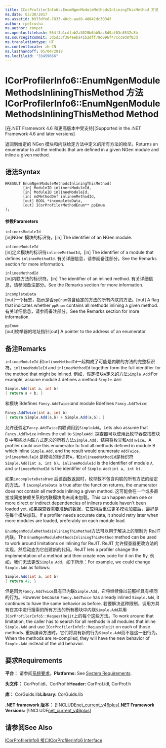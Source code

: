 ```yaml
---
title: ICorProfilerInfo6::EnumNgenModuleMethodsInliningThisMethod 方法
ms.date: 03/30/2017
ms.assetid: b933dfe6-7833-40cb-aad8-40842dc3034f
author: rpetrusha
ms.author: ronpet
ms.openlocfilehash: 564f3b1cdfab2a3020b6bb5ac8d9af03c6532c8b
ms.sourcegitcommit: 3d5d33f384eeba41b2dff79d096f47ccc8d8f03d
ms.translationtype: HT
ms.contentlocale: zh-CN
ms.lasthandoff: 05/04/2018
ms.locfileid: "33459666"
---
```

# <a name="icorprofilerinfo6enumngenmodulemethodsinliningthismethod-method"></a><span data-ttu-id="3f53e-102">ICorProfilerInfo6::EnumNgenModuleMethodsInliningThisMethod 方法</span><span class="sxs-lookup"><span data-stu-id="3f53e-102">ICorProfilerInfo6::EnumNgenModuleMethodsInliningThisMethod Method</span></span>
<span data-ttu-id="3f53e-103">[在.NET Framework 4.6 和更高版本中受支持]</span><span class="sxs-lookup"><span data-stu-id="3f53e-103">[Supported in the .NET Framework 4.6 and later versions]</span></span>  
  
 <span data-ttu-id="3f53e-104">返回到给定的 NGen 模块和内联给定方法中定义的所有方法的枚举。</span><span class="sxs-lookup"><span data-stu-id="3f53e-104">Returns an enumerator to all the methods that          are defined in  a given NGen module and          inline a given method.</span></span>  
  
## <a name="syntax"></a><span data-ttu-id="3f53e-105">语法</span><span class="sxs-lookup"><span data-stu-id="3f53e-105">Syntax</span></span>  
  
```  
HRESULT EnumNgenModuleMethodsInliningThisMethod(  
        [in] ModuleID inlinersModuleId,  
        [in] ModuleID inlineeModuleId,  
        [in] mdMethodDef inlineeMethodId,  
        [out] BOOL *incompleteData,  
        [out] ICorProfilerMethodEnum** ppEnum  
);  
```  
  
#### <a name="parameters"></a><span data-ttu-id="3f53e-106">参数</span><span class="sxs-lookup"><span data-stu-id="3f53e-106">Parameters</span></span>  
 `inlinersModuleId`  
 <span data-ttu-id="3f53e-107">[in]NGen 模块的标识符。</span><span class="sxs-lookup"><span data-stu-id="3f53e-107">[in] The identifier of an NGen module.</span></span>  
  
 `inlineeModuleId`  
 <span data-ttu-id="3f53e-108">[in]定义模块的标识符`inlineeMethodId`。</span><span class="sxs-lookup"><span data-stu-id="3f53e-108">[in] The identifier of a module that defines `inlineeMethodId`.</span></span> <span data-ttu-id="3f53e-109">有关详细信息，请参阅备注部分。</span><span class="sxs-lookup"><span data-stu-id="3f53e-109">See the Remarks section for more information.</span></span>  
  
 `inlineeMethodId`  
 <span data-ttu-id="3f53e-110">[in]内联方法的标识符。</span><span class="sxs-lookup"><span data-stu-id="3f53e-110">[in] The identifier of an inlined method.</span></span> <span data-ttu-id="3f53e-111">有关详细信息，请参阅备注部分。</span><span class="sxs-lookup"><span data-stu-id="3f53e-111">See the Remarks section for more information.</span></span>  
  
 `incompleteData`  
 <span data-ttu-id="3f53e-112">[out]一个标志，指示是否`ppEnum`包含给定的方法的所有内联的方法。</span><span class="sxs-lookup"><span data-stu-id="3f53e-112">[out] A flag that indicates whether `ppEnum` contains all methods inlining a given method.</span></span>  <span data-ttu-id="3f53e-113">有关详细信息，请参阅备注部分。</span><span class="sxs-lookup"><span data-stu-id="3f53e-113">See the Remarks section for more information.</span></span>  
  
 `ppEnum`  
 <span data-ttu-id="3f53e-114">[out]枚举器的地址指针</span><span class="sxs-lookup"><span data-stu-id="3f53e-114">[out] A pointer to the address of an enumerator</span></span>  
  
## <a name="remarks"></a><span data-ttu-id="3f53e-115">备注</span><span class="sxs-lookup"><span data-stu-id="3f53e-115">Remarks</span></span>  
 <span data-ttu-id="3f53e-116">`inlineeModuleId` 和`inlineeMethodId`一起构成了可能是内联的方法的完整标识符。</span><span class="sxs-lookup"><span data-stu-id="3f53e-116">`inlineeModuleId` and `inlineeMethodId` together form the full identifier for the method that might be inlined.</span></span> <span data-ttu-id="3f53e-117">例如，假定模块`A`定义的方法`Simple.Add`:</span><span class="sxs-lookup"><span data-stu-id="3f53e-117">For example, assume module `A` defines a method `Simple.Add`:</span></span>  
  
```csharp  
Simple.Add(int a, int b)   
{ return a + b; }  
```  
  
 <span data-ttu-id="3f53e-118">和模块 Bdefines `Fancy.AddTwice`:</span><span class="sxs-lookup"><span data-stu-id="3f53e-118">and module Bdefines `Fancy.AddTwice`:</span></span>  
  
```csharp  
Fancy.AddTwice(int a, int b)   
{ return Simple.Add(a,b) + Simple.Add(a,b); }  
```  
  
 <span data-ttu-id="3f53e-119">允许还假定`Fancy.AddTwice`内联调用到`SimpleAdd`。</span><span class="sxs-lookup"><span data-stu-id="3f53e-119">Lets also assume that `Fancy.AddTwice` inlines the call to `SimpleAdd`.</span></span> <span data-ttu-id="3f53e-120">探查器可以使用此枚举器查找模块 B 中哪些以内联方式定义的所有方法`Simple.Add`，结果将枚举和`AddTwice`。</span><span class="sxs-lookup"><span data-stu-id="3f53e-120">A profiler could use this enumerator to find all methods defined in module B which inline `Simple.Add`, and the result would enumerate `AddTwice`.</span></span>  <span data-ttu-id="3f53e-121">`inlineeModuleId` 是模块的标识符`A`，和`inlineeeMethodId`是标识符`Simple.Add(int a, int b)`。</span><span class="sxs-lookup"><span data-stu-id="3f53e-121">`inlineeModuleId` is the identifier of module `A`,   and `inlineeeMethodId` is the identifier of `Simple.Add(int a, int b)`.</span></span>  
  
 <span data-ttu-id="3f53e-122">如果`incompleteData`true 后该函数返回时，枚举数不包含内联的所有方法的给定的方法。</span><span class="sxs-lookup"><span data-stu-id="3f53e-122">If `incompleteData` is true after the function returns, the enumerator does not contain all methods inlining a given method.</span></span> <span data-ttu-id="3f53e-123">这可能会在一个或多直接或间接依赖关系的内联模块尚未尚未加载。</span><span class="sxs-lookup"><span data-stu-id="3f53e-123">This can happen when one or more direct or indirect dependencies of inliners module haven't been loaded yet.</span></span> <span data-ttu-id="3f53e-124">如果探查器需要准确的数据，它应稍后重试更多模块加载后，最好是在每个模块加载。</span><span class="sxs-lookup"><span data-stu-id="3f53e-124">If a profiler needs accurate data, it should retry later when more modules are loaded, preferably on each module load.</span></span>  
  
 <span data-ttu-id="3f53e-125">`EnumNgenModuleMethodsInliningThisMethod`方法可以用于解决上的限制为 ReJIT 内联。</span><span class="sxs-lookup"><span data-stu-id="3f53e-125">The `EnumNgenModuleMethodsInliningThisMethod` method can be used to work around limitations on inlining for ReJIT.</span></span> <span data-ttu-id="3f53e-126">ReJIT 允许探查器更改方法的实现，然后动态为它创建新的代码。</span><span class="sxs-lookup"><span data-stu-id="3f53e-126">ReJIT lets a profiler change the implementation of a method and then create new code for it on the fly.</span></span> <span data-ttu-id="3f53e-127">例如，我们无法更改`Simple.Add`，如下所示：</span><span class="sxs-lookup"><span data-stu-id="3f53e-127">For example, we could change `Simple.Add` as follows:</span></span>  
  
```csharp  
Simple.Add(int a, int b)   
{ return 42; }  
```  
  
 <span data-ttu-id="3f53e-128">但是因为`Fancy.AddTwice`具有已内联`Simple.Add`，它将继续像以前那样具有相同的行为。</span><span class="sxs-lookup"><span data-stu-id="3f53e-128">However because `Fancy.AddTwice` has already inlined `Simple.Add`, it continues to have the same behavior as before.</span></span> <span data-ttu-id="3f53e-129">若要解决这种限制，调用方具有在其中进行搜索的所有方法的所有模块中内联`Simple.Add`并用`ICorProfilerInfo5::RequestRejit`上的每个这些方法。</span><span class="sxs-lookup"><span data-stu-id="3f53e-129">To work around that limitation, the caller has to search for all methods in all modules that inline `Simple.Add` and use `ICorProfilerInfo5::RequestRejit` on each of those methods.</span></span> <span data-ttu-id="3f53e-130">重新编译方法时，它们将具有新的行为`Simple.Add`而不是这一旧行为。</span><span class="sxs-lookup"><span data-stu-id="3f53e-130">When the methods are re-compiled, they will have the new behavior of `Simple.Add` instead of the old behavior.</span></span>  
  
## <a name="requirements"></a><span data-ttu-id="3f53e-131">要求</span><span class="sxs-lookup"><span data-stu-id="3f53e-131">Requirements</span></span>  
 <span data-ttu-id="3f53e-132">**平台：** 请参阅[系统要求](../../../../docs/framework/get-started/system-requirements.md)。</span><span class="sxs-lookup"><span data-stu-id="3f53e-132">**Platforms:** See [System Requirements](../../../../docs/framework/get-started/system-requirements.md).</span></span>  
  
 <span data-ttu-id="3f53e-133">**头文件：** CorProf.idl、CorProf.h</span><span class="sxs-lookup"><span data-stu-id="3f53e-133">**Header:** CorProf.idl, CorProf.h</span></span>  
  
 <span data-ttu-id="3f53e-134">**库：** CorGuids.lib</span><span class="sxs-lookup"><span data-stu-id="3f53e-134">**Library:** CorGuids.lib</span></span>  
  
 <span data-ttu-id="3f53e-135">**.NET framework 版本：** [!INCLUDE[net_current_v46plus](../../../../includes/net-current-v46plus-md.md)]</span><span class="sxs-lookup"><span data-stu-id="3f53e-135">**.NET Framework Versions:** [!INCLUDE[net_current_v46plus](../../../../includes/net-current-v46plus-md.md)]</span></span>  
  
## <a name="see-also"></a><span data-ttu-id="3f53e-136">请参阅</span><span class="sxs-lookup"><span data-stu-id="3f53e-136">See Also</span></span>  
 [<span data-ttu-id="3f53e-137">ICorProfilerInfo6 接口</span><span class="sxs-lookup"><span data-stu-id="3f53e-137">ICorProfilerInfo6 Interface</span></span>](../../../../docs/framework/unmanaged-api/profiling/icorprofilerinfo6-interface.md)
